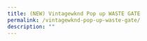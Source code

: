 ```yaml
---
title: (NEW) Vintagewknd Pop up WASTE GATE
permalink: /vintagewknd-pop-up-waste-gate/
description: ""
---
```


